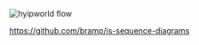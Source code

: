 ![hyipworld flow](https://hyipworld.github.io/images/github/doc/figure16.png)


https://github.com/bramp/js-sequence-diagrams